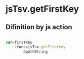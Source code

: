 # jsTsv.getFirstKey

## Difinition by js action

```js.js

var=firstKey
	?func=jsTsv.getFirstKey
		&pathString
```


